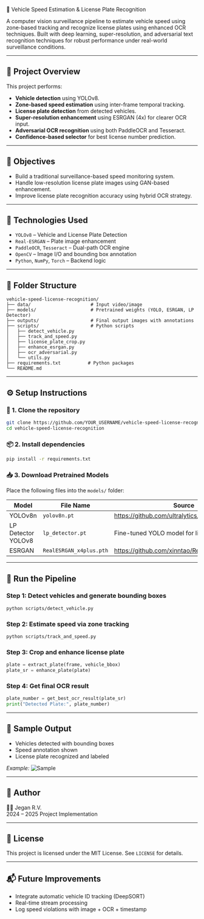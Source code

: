 🚗 Vehicle Speed Estimation & License Plate Recognition

A computer vision surveillance pipeline to estimate vehicle speed using zone-based tracking and recognize license plates using enhanced OCR techniques. Built with deep learning, super-resolution, and adversarial text recognition techniques for robust performance under real-world surveillance conditions.

---

## 📌 Project Overview

This project performs:
- **Vehicle detection** using YOLOv8.
- **Zone-based speed estimation** using inter-frame temporal tracking.
- **License plate detection** from detected vehicles.
- **Super-resolution enhancement** using ESRGAN (4x) for clearer OCR input.
- **Adversarial OCR recognition** using both PaddleOCR and Tesseract.
- **Confidence-based selector** for best license number prediction.

---

## 🎯 Objectives

- Build a traditional surveillance-based speed monitoring system.
- Handle low-resolution license plate images using GAN-based enhancement.
- Improve license plate recognition accuracy using hybrid OCR strategy.

---

## 🧠 Technologies Used

- `YOLOv8` – Vehicle and License Plate Detection
- `Real-ESRGAN` – Plate image enhancement
- `PaddleOCR`, `Tesseract` – Dual-path OCR engine
- `OpenCV` – Image I/O and bounding box annotation
- `Python`, `NumPy`, `Torch` – Backend logic

---

## 📁 Folder Structure

```
vehicle-speed-license-recognition/
├── data/                      # Input video/image
├── models/                    # Pretrained weights (YOLO, ESRGAN, LP Detector)
├── outputs/                   # Final output images with annotations
├── scripts/                   # Python scripts
│   ├── detect_vehicle.py
│   ├── track_and_speed.py
│   ├── license_plate_crop.py
│   ├── enhance_esrgan.py
│   ├── ocr_adversarial.py
│   └── utils.py
├── requirements.txt          # Python packages
└── README.md
```

---

## ⚙️ Setup Instructions

### 🔧 1. Clone the repository
```bash
git clone https://github.com/YOUR_USERNAME/vehicle-speed-license-recognition.git
cd vehicle-speed-license-recognition
```

### 📦 2. Install dependencies
```bash
pip install -r requirements.txt
```

### 📥 3. Download Pretrained Models
Place the following files into the `models/` folder:

| Model               | File Name               | Source |
|--------------------|-------------------------|--------|
| YOLOv8n            | `yolov8n.pt`            | https://github.com/ultralytics/ultralytics/releases |
| LP Detector YOLOv8 | `lp_detector.pt`        | Fine-tuned YOLO model for license plates |
| ESRGAN             | `RealESRGAN_x4plus.pth` | https://github.com/xinntao/Real-ESRGAN |

---

## 🧪 Run the Pipeline

### Step 1: Detect vehicles and generate bounding boxes
```bash
python scripts/detect_vehicle.py
```

### Step 2: Estimate speed via zone tracking
```bash
python scripts/track_and_speed.py
```

### Step 3: Crop and enhance license plate
```python
plate = extract_plate(frame, vehicle_bbox)
plate_sr = enhance_plate(plate)
```

### Step 4: Get final OCR result
```python
plate_number = get_best_ocr_result(plate_sr)
print("Detected Plate:", plate_number)
```

---

## 📸 Sample Output

- Vehicles detected with bounding boxes
- Speed annotation shown
- License plate recognized and labeled

_Example:_
![Sample](outputs/sample_result.png)

---


## 🧑 Author

👨‍💻 Jegan R.V.  
2024 – 2025 Project Implementation

---

## 📜 License

This project is licensed under the MIT License. See `LICENSE` for details.

---

## 📬 Future Improvements

- Integrate automatic vehicle ID tracking (DeepSORT)
- Real-time stream processing
- Log speed violations with image + OCR + timestamp
